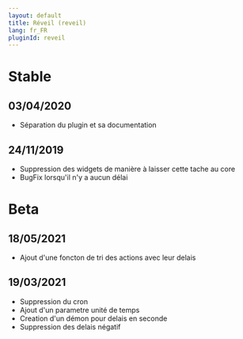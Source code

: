 ```yaml
---
layout: default
title: Réveil (reveil)
lang: fr_FR
pluginId: reveil
---
```


# Stable
## 03/04/2020
* Séparation du plugin et sa documentation

## 24/11/2019
* Suppression des widgets de manière à laisser cette tache au core
* BugFix lorsqu'il n'y a aucun délai

# Beta
## 18/05/2021
* Ajout d'une foncton de tri des actions avec leur delais

## 19/03/2021
* Suppression du cron
* Ajout d'un parametre unité de temps
* Creation d'un démon pour delais en seconde
* Suppression des delais négatif
